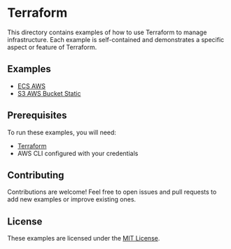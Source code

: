 # Terraform

This directory contains examples of how to use Terraform to manage infrastructure. Each example is self-contained and demonstrates a specific aspect or feature of Terraform.

## Examples

- [ECS AWS](ecs-aws/README.md)
- [S3 AWS Bucket Static](s3-aws-bucket-static/README.md)

## Prerequisites

To run these examples, you will need:

- [Terraform](https://www.terraform.io/downloads.html)
- AWS CLI configured with your credentials

## Contributing

Contributions are welcome! Feel free to open issues and pull requests to add new examples or improve existing ones.

## License

These examples are licensed under the [MIT License](../LICENSE).

